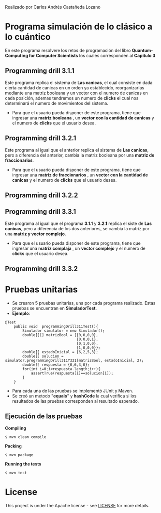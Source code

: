 Realizado por Carlos Andrés Castañeda Lozano

# Programa simulación de lo clásico a lo cuántico

En este programa resolvere los retos de programación del libro **Quantum-Computing for Computer Scientists** los cuales corresponden al **Capitulo 3**.

## Programming drill 3.1.1

Este programa replica el sistema de **Las canicas**, el cual consiste en dada cierta cantidad de canicas en un orden ya establecido, reorganizarlas mediante una matriz booleana y un vector con el numero de canicas en cada posición, ademas tendremos un numero de **clicks** el cual nos determinará el numero de movimientos del sistema.

* Para que el usuario pueda disponer de este programa, tiene que ingresar una **matriz booleana** , un **vector con la cantidad de canicas** y el numero de **clicks** que el usuario desea.
 
## Programming drill 3.2.1

Este programa al igual que el anterior replica el sistema de **Las canicas**, pero a diferencia del anterior, cambia la matriz booleana por una **matriz de fraccionarios**.

* Para que el usuario pueda disponer de este programa, tiene que ingresar una **matriz de fraccionarios** , un **vector con la cantidad de canicas** y el numero de **clicks** que el usuario desea.

## Programming drill 3.2.2

## Programming drill 3.3.1

Este programa al igual que el programa **3.1.1** y **3.2.1** replica el siste de **Las canicas**, pero a diferencia de los dos anteriores, se cambia la matriz por una **matriz y vector complejo**.

* Para que el usuario pueda disponer de este programa, tiene que ingresar una **matriz complaja** , un **vector complejo** y el numero de **clicks** que el usuario desea.

## Programming drill 3.3.2

# Pruebas unitarias

* Se crearon 5 pruebas unitarias, una por cada programa realizado. Estas pruebas se encuentran en **SimuladorTest**.
* **Ejemplo**:
```
@Test
    public void  programmingDrill311Test(){
        Simulador simulator = new Simulador();
        double[][] matrizBool = {{0,0,0,0},
                                 {0,0,0,1},
                                 {0,1,0,0},
                                 {1,0,0,0}};
        double[] estadoInicial = {6,2,5,3};
        double[] solucion = simulator.programmingDrill311Y321(matrizBool, estadoInicial, 2);
        double[] respuesta = {0,6,3,0};
        for(int i=0;i<respuesta.length;i++){
            assertTrue(respuesta[i]==solucion[i]);
        }
    }
```
* Para cada una de las pruebas se implementó JUnit y Maven.
* Se creó un metodo "**equals**" y **hashCode** la cual verifica si los resultados de las pruebas corresponden al resultado esperado.


## Ejecución de las pruebas

**Compiling**
```
$ mvn clean compile
```
**Packing**
```
$ mvn package
```
**Running the tests**
```
$ mvn test
```
# License
This project is under the Apache license - see [LICENSE](LICENSE.txt) for more details.
